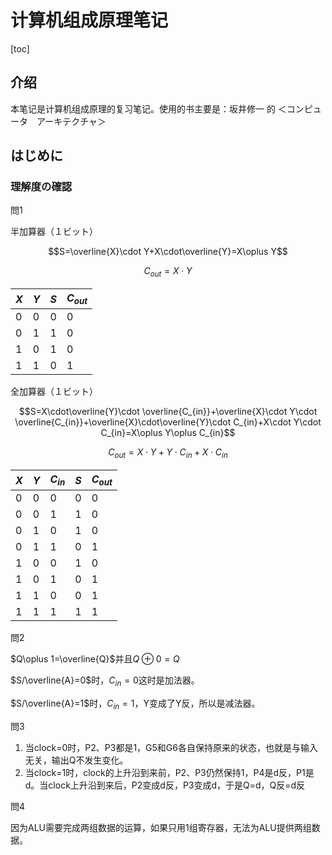 # 计算机组成原理笔记

[toc]

## 介绍

本笔记是计算机组成原理的复习笔记。使用的书主要是：坂井修一 的 ＜コンピュータ　アーキテクチャ＞

## はじめに

### 理解度の確認

問1

半加算器（１ビット）

$$S=\overline{X}\cdot Y+X\cdot\overline{Y}=X\oplus Y$$

$$C_{out}=X\cdot Y$$


| $X$   | $Y$       | $S$      | $C_{out}$ |
| ----- | --------- | -------- | --------- |
| 0 | 0 | 0 | 0 |
| 0 | 1   | 1 | 0 |
| 1 | 0 | 1 | 0 |
| 1 | 1 | 0 | 1 |

全加算器（１ビット）

$$S=X\cdot\overline{Y}\cdot \overline{C_{in}}+\overline{X}\cdot Y\cdot \overline{C_{in}}+\overline{X}\cdot\overline{Y}\cdot C_{in}+X\cdot Y\cdot C_{in}=X\oplus Y\oplus C_{in}$$

$$C_{out}=X\cdot Y+Y\cdot C_{in}+X\cdot C_{in}$$

| $X$  | $Y$  | $C_{in}$ | $S$  | $C_{out}$ |
| ---- | ---- | -------- | ---- | --------- |
| 0    | 0    | 0        | 0    | 0         |
| 0    | 0    | 1        | 1    | 0         |
| 0    | 1    | 0        | 1    | 0         |
| 0    | 1    | 1        | 0    | 1         |
| 1    | 0    | 0        | 1    | 0         |
| 1    | 0    | 1        | 0    | 1         |
| 1    | 1    | 0        | 0    | 1         |
| 1    | 1    | 1        | 1    | 1         |

問2

$Q\oplus 1=\overline{Q}$并且$Q\oplus 0=Q$

$S/\overline{A}=0$时，$C_{in}=0$这时是加法器。

$S/\overline{A}=1$时，$C_{in}=1$，Y变成了Y反，所以是减法器。

問3

1. 当clock=0时，P2、P3都是1，G5和G6各自保持原来的状态，也就是与输入无关，输出Q不发生变化。
2. 当clock=1时，clock的上升沿到来前，P2、P3仍然保持1，P4是d反，P1是d。当clock上升沿到来后，P2变成d反，P3变成d，于是Q=d，Q反=d反

問4

因为ALU需要完成两组数据的运算，如果只用1组寄存器，无法为ALU提供两组数据。

